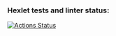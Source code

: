 ### Hexlet tests and linter status:
[![Actions Status](https://github.com/3elisery/python-project-49/workflows/hexlet-check/badge.svg)](https://github.com/3elisery/python-project-49/actions)
